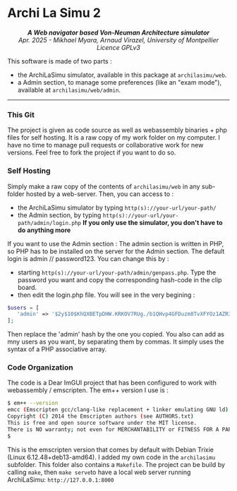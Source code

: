 Archi La Simu 2
=====

<center><b><i>A Web navigator based Von-Neuman Architecture simulator</i></b></center><br\>
<center><i>Apr. 2025 - Mikhael Myara, Arnaud Virazel, University of Montpellier</i></center><br\>
<center><i>Licence GPLv3</i></center>

This software is made of two parts :
 - the ArchiLaSimu simulator, available in this package at `archilasimu/web`. 
 - a Admin section, to manage some preferences (like an "exam mode"), available at `archilasimu/web/admin`. 
----


### This Git
The project is given as code source as well as webassembly binaries + php files for self hosting.
It is a raw copy of my work folder on my computer. I have no time to manage pull requests or collaborative work for new versions. Feel free to fork the project if you want to do so.

### Self Hosting
Simply make a raw copy of the contents of `archilasimu/web` in any sub-folder hosted by a web-server. Then, you can access to :
 - the ArchiLaSimu simulator by typing `http(s)://your-url/your-path/`
 - the Admin section, by typing `http(s)://your-url/your-path/admin/login.php`
**If you only use the simulator, you don't have to do anything more**

If you want to use the Admin section : The admin section is written in PHP, so PHP has to be installed on the server for the Admin section. The default login is admin // password123. You can change this by :
 - starting `http(s)://your-url/your-path/admin/genpass.php`. Type the password you want and copy the corresponding hash-code in the clip board. 
 - then edit the login.php file. You will see in the very begining :
 ```php
 $users = [
    'admin' => '$2y$10$KhQXBETpDHW.KRKOV7RUg./b1QHvp4GFDuzm8TvXFYOz1AZR33Cai' // password = "password123"
];
```
Then replace the 'admin' hash by the one you copied.
You also can add as mny users as you want, by separating them by commas. It simply uses the syntax of a PHP associative array. 


### Code Organization
The code is a Dear ImGUI project that has been configured to work with webassembly / emscripten. The em++ version I use is :
```bash
$ em++ --version
emcc (Emscripten gcc/clang-like replacement + linker emulating GNU ld) 3.1.69 ()
Copyright (C) 2014 the Emscripten authors (see AUTHORS.txt)
This is free and open source software under the MIT license.
There is NO warranty; not even for MERCHANTABILITY or FITNESS FOR A PARTICULAR PURPOSE.
$
```
This is the emscripten version that comes by default with Debian Trixie (Linux 6.12.48+deb13-amd64). 
I added my own code in the `archilasimu` subfolder. This folder also contains a `Makefile`. The project can be build by calling `make`, then `make serve`to have a local web server running ArchiLaSimu: `http://127.0.0.1:8000`




